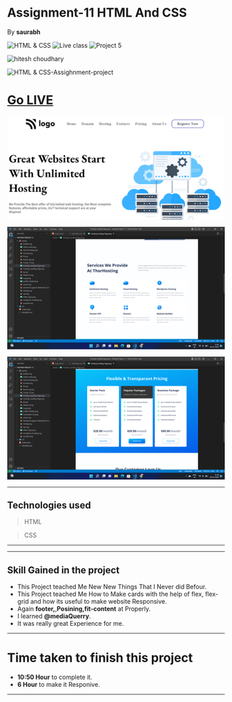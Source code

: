 # Assignment-11 HTML And CSS
By **saurabh**

![HTML & CSS](https://img.shields.io/badge/HTML-CSS-orange)
![Live class](https://img.shields.io/badge/LIVE--CLASS-PROJECT--8--lightgrey)
![Project 5](https://img.shields.io/badge/Project-11-ff69b4)

![hitesh choudhary](https://img.shields.io/badge/Hitesh--Choudhary-Full--stack--JS--bootcamp-red)

![HTML & CSS-Assighnment-project](https://img.shields.io/badge/Responsive-Ineuron--Assignment-blue)


# [Go LIVE](https://webhosting-ineuron.netlify.app/)

![completeWebsite](./assets/Screenshot%202022-08-29%20152919.png)

![completeWebsite](./assets/Screenshot%20(1).png)

![completeWebsite](./assets/Screenshot%20(2).png)

***
 ## Technologies used

> HTML

> CSS  
---

***
## **Skill Gained in the project**
- This Project teached Me New New Things That I Never did Befour.
- This Project teached Me How to Make cards with the help of flex, flex-grid and how its useful to make website Responsive. 
- Again **footer,**,**Posining,fit-content** at Properly.
- I learned **@mediaQuerry**.
- It was really great Experience for me.
***

# Time taken to finish this project

  - **10:50 Hour** to complete it.
  -  **6 Hour** to make it Responive.
***